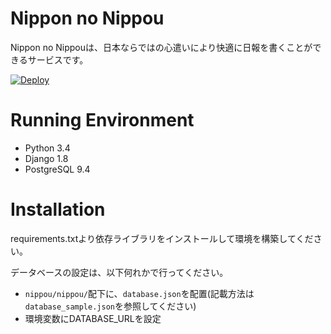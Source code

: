 # Nippon no Nippou
Nippon no Nippouは、日本ならではの心遣いにより快適に日報を書くことができるサービスです。

[![Deploy](https://www.herokucdn.com/deploy/button.svg)](https://heroku.com/deploy)

# Running Environment

* Python 3.4
* Django 1.8
* PostgreSQL 9.4

# Installation

requirements.txtより依存ライブラリをインストールして環境を構築してください。

データベースの設定は、以下何れかで行ってください。

* `nippou/nippou/`配下に、`database.json`を配置(記載方法は`database_sample.json`を参照してください)
* 環境変数にDATABASE_URLを設定

